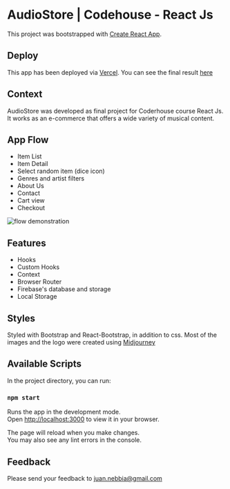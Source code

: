 # AudioStore | Codehouse - React Js

This project was bootstrapped with [Create React App](https://github.com/facebook/create-react-app).

## Deploy
This app has been deployed via [Vercel](https://vercel.com/).
You can see the final result [here](https://audio-store-nebbia.vercel.app/)

## Context
AudioStore was developed as final project for Coderhouse course React Js.
It works as an e-commerce that offers a wide variety of musical content. 

## App Flow

- Item List
- Item Detail
- Select random item (dice icon)
- Genres and artist filters
- About Us
- Contact
- Cart view
- Checkout 

![](/src/img/flowdemonstration.gif "flow demonstration")

## Features
- Hooks
- Custom Hooks
- Context
- Browser Router
- Firebase's database and storage
- Local Storage

## Styles
Styled with Bootstrap and React-Bootstrap, in addition to css.
Most of the images and the logo were created using [Midjourney](https://www.midjourney.com/)

## Available Scripts

In the project directory, you can run:

### `npm start`

Runs the app in the development mode.\
Open [http://localhost:3000](http://localhost:3000) to view it in your browser.

The page will reload when you make changes.\
You may also see any lint errors in the console.

## Feedback
Please send your feedback to juan.nebbia@gmail.com
